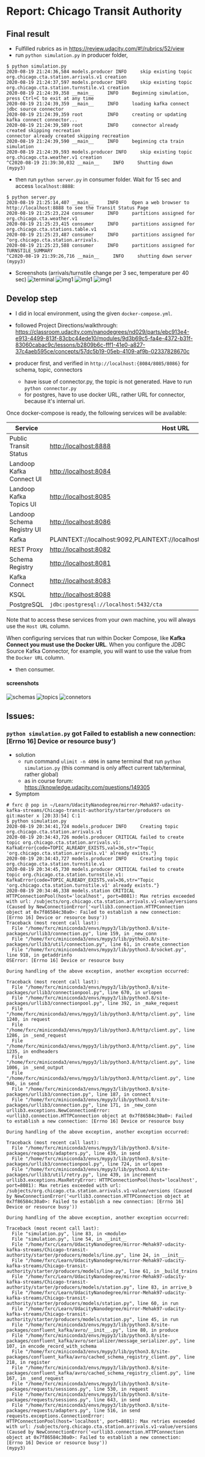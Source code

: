 # Report: Chicago Transit Authority

## Final result
* Fulfilled rubrics as in https://review.udacity.com/#!/rubrics/52/view
* run `python simulation.py` in producer folder,
```log
$ python simulation.py
2020-08-19 21:24:36,584 models.producer INFO     skip existing topic org.chicago.cta.station.arrivals.v1 creation
2020-08-19 21:24:37,597 models.producer INFO     skip existing topic org.chicago.cta.station.turnstile.v1 creation
2020-08-19 21:24:39,358 __main__     INFO     Beginning simulation, press Ctrl+C to exit at any time
2020-08-19 21:24:39,359 __main__     INFO     loading kafka connect jdbc source connector
2020-08-19 21:24:39,359 root         INFO     creating or updating kafka connect connector...
2020-08-19 21:24:39,589 root         INFO     connector already created skipping recreation
connector already created skipping recreation
2020-08-19 21:24:39,590 __main__     INFO     beginning cta train simulation
2020-08-19 21:24:39,593 models.producer INFO     skip existing topic org.chicago.cta.weather.v1 creation
^C2020-08-19 21:39:30,032 __main__     INFO     Shutting down
(mypy3) 

```
* then run `python server.py` in consumer folder. Wait for 15 sec and access `localhost:8888`:
```log
$ python server.py
2020-08-19 21:25:14,407 __main__     INFO     Open a web browser to http://localhost:8888 to see the Transit Status Page
2020-08-19 21:25:23,224 consumer     INFO     partitions assigned for org.chicago.cta.weather.v1
2020-08-19 21:25:23,415 consumer     INFO     partitions assigned for org.chicago.cta.stations.table.v1
2020-08-19 21:25:23,487 consumer     INFO     partitions assigned for ^org.chicago.cta.station.arrivals.
2020-08-19 21:25:23,588 consumer     INFO     partitions assigned for TURNSTILE_SUMMARY
^C2020-08-19 21:39:26,716 __main__     INFO     shutting down server
(mypy3)
```
* Screenshots (arrivals/turnstile change per 3 sec, temperature per 40 sec)
![terminal](terminal.png)
![img1](cta-01.png)
![img1](cta-02.png)
![img1](cta-03.png)

## Develop step
* I did in local environment, using the given `docker-compose.yml`.
* followed Project Directions/walkthrough: https://classroom.udacity.com/nanodegrees/nd029/parts/ebc913e4-e913-4499-813f-83cbc44ede10/modules/9d3b69c5-fa4e-4372-b31f-83060cabac9c/lessons/b2809b6c-fff1-41e0-a827-37c4aeb595ce/concepts/57dc5b19-05eb-4109-af9b-02337828670c

* producer first, and verified in `http://localhost:{8084/8085/8086}` for schema, topic, connectors
    * have issue of connector.py, the topic is not generated. Have to run `python connector.py`
    * for postgres, have to use docker URL, rather URL for connector, because it's internal uri.

Once docker-compose is ready, the following services will be available:

| Service | Host URL | Docker URL | Username | Password |
| --- | --- | --- | --- | --- |
| Public Transit Status | [http://localhost:8888](http://localhost:8888) | n/a | ||
| Landoop Kafka Connect UI | [http://localhost:8084](http://localhost:8084) | http://connect-ui:8084 |
| Landoop Kafka Topics UI | [http://localhost:8085](http://localhost:8085) | http://topics-ui:8085 |
| Landoop Schema Registry UI | [http://localhost:8086](http://localhost:8086) | http://schema-registry-ui:8086 |
| Kafka | PLAINTEXT://localhost:9092,PLAINTEXT://localhost:9093,PLAINTEXT://localhost:9094 | PLAINTEXT://kafka0:9092,PLAINTEXT://kafka1:9093,PLAINTEXT://kafka2:9094 |
| REST Proxy | [http://localhost:8082](http://localhost:8082/) | http://rest-proxy:8082/ |
| Schema Registry | [http://localhost:8081](http://localhost:8081/ ) | http://schema-registry:8081/ |
| Kafka Connect | [http://localhost:8083](http://localhost:8083) | http://kafka-connect:8083 |
| KSQL | [http://localhost:8088](http://localhost:8088) | http://ksql:8088 |
| PostgreSQL | `jdbc:postgresql://localhost:5432/cta` | `jdbc:postgresql://postgres:5432/cta` | `cta_admin` | `chicago` |

Note that to access these services from your own machine, you will always use the `Host URL` column.

When configuring services that run within Docker Compose, like **Kafka Connect you must use the Docker URL**. When you configure the JDBC Source Kafka Connector, for example, you will want to use the value from the `Docker URL` column.
* then consumer.

#### screenshots
![schemas](schemas.png)
![topics](topics.png)
![connetors](connectors.png)

## Issues:
### `python simulation.py` got Failed to establish a new connection: [Errno 16] Device or resource busy')
* solution
    * run command `ulimit -n 4096` in same terminal that run `python simulation.py` (this command is only affect current tab/terminal, rather global)
    * as in course forum: https://knowledge.udacity.com/questions/149305
* Symptom
```log
# fxrc @ pop in ~/Learn/UdacityNanodegree/mirror-Mehak97-udacity-kafka-streams/Chicago-transit-authority/starter/producers on git:master x [20:33:54] C:1
$ python simulation.py
2020-08-19 20:34:41,724 models.producer INFO     Creating topic org.chicago.cta.station.arrivals.v1
2020-08-19 20:34:43,726 models.producer CRITICAL failed to create topic org.chicago.cta.station.arrivals.v1: KafkaError{code=TOPIC_ALREADY_EXISTS,val=36,str="Topic 'org.chicago.cta.station.arrivals.v1' already exists."}
2020-08-19 20:34:43,727 models.producer INFO     Creating topic org.chicago.cta.station.turnstile.v1
2020-08-19 20:34:45,730 models.producer CRITICAL failed to create topic org.chicago.cta.station.turnstile.v1: KafkaError{code=TOPIC_ALREADY_EXISTS,val=36,str="Topic 'org.chicago.cta.station.turnstile.v1' already exists."}
2020-08-19 20:34:46,338 models.station CRITICAL HTTPConnectionPool(host='localhost', port=8081): Max retries exceeded with url: /subjects/org.chicago.cta.station.arrivals.v1-value/versions (Caused by NewConnectionError('<urllib3.connection.HTTPConnection object at 0x7f86584c30a0>: Failed to establish a new connection: [Errno 16] Device or resource busy'))
Traceback (most recent call last):
  File "/home/fxrc/miniconda3/envs/mypy3/lib/python3.8/site-packages/urllib3/connection.py", line 159, in _new_conn
  File "/home/fxrc/miniconda3/envs/mypy3/lib/python3.8/site-packages/urllib3/util/connection.py", line 61, in create_connection
  File "/home/fxrc/miniconda3/envs/mypy3/lib/python3.8/socket.py", line 918, in getaddrinfo
OSError: [Errno 16] Device or resource busy

During handling of the above exception, another exception occurred:

Traceback (most recent call last):
  File "/home/fxrc/miniconda3/envs/mypy3/lib/python3.8/site-packages/urllib3/connectionpool.py", line 670, in urlopen
  File "/home/fxrc/miniconda3/envs/mypy3/lib/python3.8/site-packages/urllib3/connectionpool.py", line 392, in _make_request
  File "/home/fxrc/miniconda3/envs/mypy3/lib/python3.8/http/client.py", line 1240, in request
  File "/home/fxrc/miniconda3/envs/mypy3/lib/python3.8/http/client.py", line 1286, in _send_request
  File "/home/fxrc/miniconda3/envs/mypy3/lib/python3.8/http/client.py", line 1235, in endheaders
  File "/home/fxrc/miniconda3/envs/mypy3/lib/python3.8/http/client.py", line 1006, in _send_output
  File "/home/fxrc/miniconda3/envs/mypy3/lib/python3.8/http/client.py", line 946, in send
  File "/home/fxrc/miniconda3/envs/mypy3/lib/python3.8/site-packages/urllib3/connection.py", line 187, in connect
  File "/home/fxrc/miniconda3/envs/mypy3/lib/python3.8/site-packages/urllib3/connection.py", line 171, in _new_conn
urllib3.exceptions.NewConnectionError: <urllib3.connection.HTTPConnection object at 0x7f86584c30a0>: Failed to establish a new connection: [Errno 16] Device or resource busy

During handling of the above exception, another exception occurred:

Traceback (most recent call last):
  File "/home/fxrc/miniconda3/envs/mypy3/lib/python3.8/site-packages/requests/adapters.py", line 439, in send
  File "/home/fxrc/miniconda3/envs/mypy3/lib/python3.8/site-packages/urllib3/connectionpool.py", line 724, in urlopen
  File "/home/fxrc/miniconda3/envs/mypy3/lib/python3.8/site-packages/urllib3/util/retry.py", line 439, in increment
urllib3.exceptions.MaxRetryError: HTTPConnectionPool(host='localhost', port=8081): Max retries exceeded with url: /subjects/org.chicago.cta.station.arrivals.v1-value/versions (Caused by NewConnectionError('<urllib3.connection.HTTPConnection object at 0x7f86584c30a0>: Failed to establish a new connection: [Errno 16] Device or resource busy'))

During handling of the above exception, another exception occurred:

Traceback (most recent call last):
  File "simulation.py", line 83, in <module>
  File "simulation.py", line 54, in __init__
  File "/home/fxrc/Learn/UdacityNanodegree/mirror-Mehak97-udacity-kafka-streams/Chicago-transit-authority/starter/producers/models/line.py", line 24, in __init__
  File "/home/fxrc/Learn/UdacityNanodegree/mirror-Mehak97-udacity-kafka-streams/Chicago-transit-authority/starter/producers/models/line.py", line 61, in _build_trains
  File "/home/fxrc/Learn/UdacityNanodegree/mirror-Mehak97-udacity-kafka-streams/Chicago-transit-authority/starter/producers/models/station.py", line 83, in arrive_b
  File "/home/fxrc/Learn/UdacityNanodegree/mirror-Mehak97-udacity-kafka-streams/Chicago-transit-authority/starter/producers/models/station.py", line 60, in run
  File "/home/fxrc/Learn/UdacityNanodegree/mirror-Mehak97-udacity-kafka-streams/Chicago-transit-authority/starter/producers/models/station.py", line 45, in run
  File "/home/fxrc/miniconda3/envs/mypy3/lib/python3.8/site-packages/confluent_kafka/avro/__init__.py", line 80, in produce
  File "/home/fxrc/miniconda3/envs/mypy3/lib/python3.8/site-packages/confluent_kafka/avro/serializer/message_serializer.py", line 107, in encode_record_with_schema
  File "/home/fxrc/miniconda3/envs/mypy3/lib/python3.8/site-packages/confluent_kafka/avro/cached_schema_registry_client.py", line 218, in register
  File "/home/fxrc/miniconda3/envs/mypy3/lib/python3.8/site-packages/confluent_kafka/avro/cached_schema_registry_client.py", line 167, in _send_request
  File "/home/fxrc/miniconda3/envs/mypy3/lib/python3.8/site-packages/requests/sessions.py", line 530, in request
  File "/home/fxrc/miniconda3/envs/mypy3/lib/python3.8/site-packages/requests/sessions.py", line 643, in send
  File "/home/fxrc/miniconda3/envs/mypy3/lib/python3.8/site-packages/requests/adapters.py", line 516, in send
requests.exceptions.ConnectionError: HTTPConnectionPool(host='localhost', port=8081): Max retries exceeded with url: /subjects/org.chicago.cta.station.arrivals.v1-value/versions (Caused by NewConnectionError('<urllib3.connection.HTTPConnection object at 0x7f86584c30a0>: Failed to establish a new connection: [Errno 16] Device or resource busy'))
(mypy3)

```